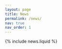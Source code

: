 ```yaml
---
layout: page
title: News
permalink: /news/
nav: true
nav_order: 1 
---
```


{% include news.liquid %}
